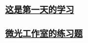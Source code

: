 # [这是第一天的学习](https://github.com/Greg267/Greg-yang/blob/gh-pages/01%E5%AD%A6%E4%B9%A0.md)
# [微光工作室的练习题](https://github.com/Greg267/Greg-yang/blob/TEXT/%E7%B4%A0%E6%9D%90.md)
